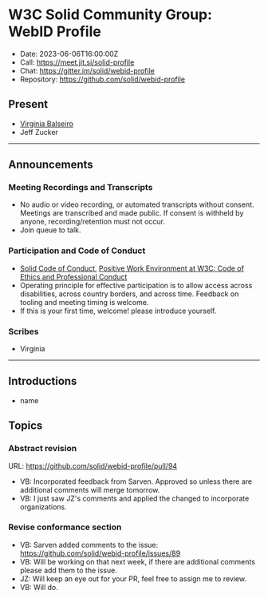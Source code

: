 # W3C Solid Community Group: WebID Profile

* Date: 2023-06-06T16:00:00Z
* Call: <https://meet.jit.si/solid-profile>
* Chat: <https://gitter.im/solid/webid-profile>
* Repository: <https://github.com/solid/webid-profile>

## Present

* [Virginia Balseiro](https://virginiabalseiro.com/#me)
* Jeff Zucker

---

## Announcements

### Meeting Recordings and Transcripts

* No audio or video recording, or automated transcripts without consent. Meetings are transcribed and made public. If consent is withheld by anyone, recording/retention must not occur.
* Join queue to talk.

### Participation and Code of Conduct

* [Solid Code of Conduct](https://github.com/solid/process/blob/main/code-of-conduct.md), [Positive Work Environment at W3C: Code of Ethics and Professional Conduct](https://www.w3.org/Consortium/cepc/)
* Operating principle for effective participation is to allow access across disabilities, across country borders, and across time. Feedback on tooling and meeting timing is welcome.
* If this is your first time, welcome! please introduce yourself.

### Scribes

* Virginia

---

## Introductions

* name

## Topics

### Abstract revision

URL: <https://github.com/solid/webid-profile/pull/94>

* VB: Incorporated feedback from Sarven. Approved so unless there are additional comments will merge tomorrow.
* VB: I just saw JZ's comments and applied the changed to incorporate organizations.

### Revise conformance section

* VB: Sarven added comments to the issue: <https://github.com/solid/webid-profile/issues/89>
* VB: Will be working on that next week, if there are additional comments please add them to the issue.
* JZ: Will keep an eye out for your PR, feel free to assign me to review.
* VB: Will do.
